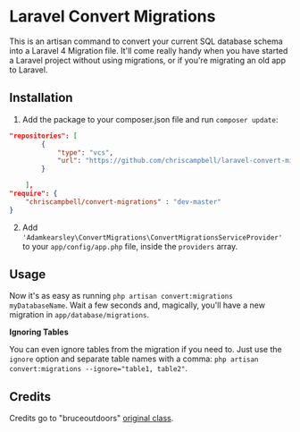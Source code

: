 # Laravel Convert Migrations

This is an artisan command to convert your current SQL database schema into a Laravel 4 Migration file. It'll come really handy when you have started a Laravel project without using migrations, or if you're migrating an old app to Laravel.

## Installation

1. Add the package to your composer.json file and run `composer update`:

```json
"repositories": [
		{
			"type": "vcs",
			"url": "https://github.com/chriscampbell/laravel-convert-migrations"
		}

	],
"require": {
    "chriscampbell/convert-migrations" : "dev-master"
}
```

2. Add `'Adamkearsley\ConvertMigrations\ConvertMigrationsServiceProvider'` to your `app/config/app.php` file, inside the `providers` array.

## Usage

Now it's as easy as running `php artisan convert:migrations myDatabaseName`. Wait a few seconds and, magically, you'll have a new migration in `app/database/migrations`.

**Ignoring Tables**

You can even ignore tables from the migration if you need to. Just use the `ignore` option and separate table names with a comma: `php artisan convert:migrations --ignore="table1, table2"`.

## Credits

Credits go to "bruceoutdoors" [original class](https://gist.github.com/bruceoutdoors/9166186).
